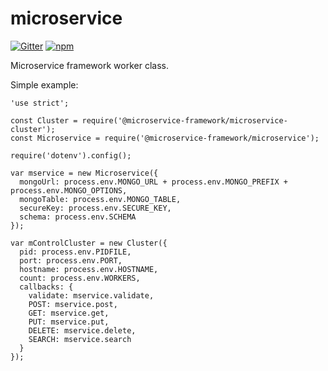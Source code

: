 # microservice

[![Gitter](https://img.shields.io/gitter/room/microservice-framework/chat.svg?style=flat-square)](https://gitter.im/microservice-framework/chat)
[![npm](https://img.shields.io/npm/dt/@microservice-framework/microservice.svg?style=flat-square)](https://www.npmjs.com/~microservice-framework)

Microservice framework worker class.

Simple example:

```
'use strict';

const Cluster = require('@microservice-framework/microservice-cluster');
const Microservice = require('@microservice-framework/microservice');

require('dotenv').config();

var mservice = new Microservice({
  mongoUrl: process.env.MONGO_URL + process.env.MONGO_PREFIX + process.env.MONGO_OPTIONS,
  mongoTable: process.env.MONGO_TABLE,
  secureKey: process.env.SECURE_KEY,
  schema: process.env.SCHEMA
});

var mControlCluster = new Cluster({
  pid: process.env.PIDFILE,
  port: process.env.PORT,
  hostname: process.env.HOSTNAME,
  count: process.env.WORKERS,
  callbacks: {
    validate: mservice.validate,
    POST: mservice.post,
    GET: mservice.get,
    PUT: mservice.put,
    DELETE: mservice.delete,
    SEARCH: mservice.search
  }
});

```
